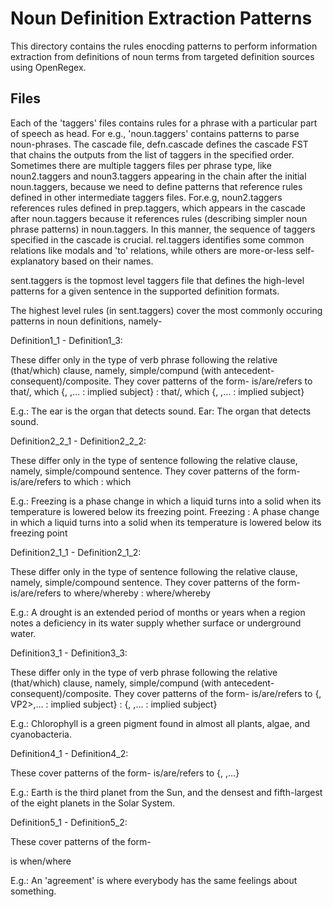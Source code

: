 # Noun Definition Extraction Patterns

This directory contains the rules enocding patterns to perform information extraction from definitions of noun terms from targeted definition sources using OpenRegex.

## Files

Each of the 'taggers' files contains rules for a phrase with a particular part of speech as head. For e.g., 'noun.taggers' contains patterns to parse noun-phrases. 
The cascade file, defn.cascade defines the cascade FST that chains the outputs from the list of taggers in the specified order.
Sometimes there are multiple taggers files per phrase type, like noun2.taggers and noun3.taggers appearing in the chain after the initial noun.taggers, because we need to define patterns that reference rules defined in other intermediate taggers files. For.e.g, noun2.taggers references rules defined in prep.taggers, which appears in the cascade after noun.taggers because it references rules (describing simpler noun phrase patterns) in noun.taggers. In this manner, the sequence of taggers specified in the cascade is crucial.
rel.taggers identifies some common relations like modals and 'to' relations, while others are more-or-less self-explanatory based on their names.

sent.taggers is the topmost level taggers file that defines the high-level patterns for a given sentence in the supported definition formats.

The highest level rules (in sent.taggers) cover the most commonly occuring patterns in noun definitions, namely-

Definition1_1 - Definition1_3:

These differ only in the type of verb phrase following the relative (that/which) clause, namely, simple/compund (with antecedent-consequent)/composite.
They cover patterns of the form-
<Term> is/are/refers to <NP> that/, which {<VP1>, <VP2>,… : implied subject}
<Term> : <NP> that/, which {<VP1>, <VP2>,… : implied subject}

E.g.:
The ear is the organ that detects sound.
Ear: The organ that detects sound.


Definition2_2_1 - Definition2_2_2:

These differ only in the type of sentence following the relative clause, namely, simple/compound sentence.
They cover patterns of the form-
<Term> is/are/refers to <NP> <PP> which <sentence>
<Term> : <NP> <PP> which <sentence>

E.g.:
Freezing is a phase change in which a liquid turns into a solid when its temperature is lowered below its freezing point.
Freezing : A phase change in which a liquid turns into a solid when its temperature is lowered below its freezing point


Definition2_1_1 - Definition2_1_2:

These differ only in the type of sentence following the relative clause, namely, simple/compound sentence.
They cover patterns of the form-
<Term> is/are/refers to <NP>  where/whereby <sentence>
<Term> : <NP> where/whereby <sentence>

E.g.:
A drought is an extended period of months or years when a region notes a deficiency in its water supply whether surface or underground water.


Definition3_1 - Definition3_3:

These differ only in the type of verb phrase following the relative (that/which) clause, namely, simple/compund (with antecedent-consequent)/composite.
They cover patterns of the form-
<Term> is/are/refers to <NP>  {<VP1>, VP2>,… : implied subject}
<Term> : <NP>  {<VP1>, <VP2>,… : implied subject}

E.g.:
Chlorophyll is a green pigment found in almost all plants, algae, and cyanobacteria.


Definition4_1 - Definition4_2:

These cover patterns of the form-
<Term> is/are/refers to {<NP1>, <NP2>,…}

E.g.:
Earth is the third planet from the Sun, and the densest and fifth-largest of the eight planets in the Solar System.


Definition5_1 - Definition5_2:

These cover patterns of the form-

<Term> is when/where <sentence>

E.g.:
An 'agreement' is where everybody has the same feelings about something.



